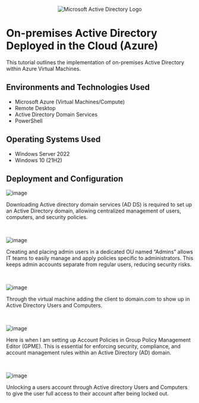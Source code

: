<p align="center">
<img src="https://i.imgur.com/pU5A58S.png" alt="Microsoft Active Directory Logo"/>
</p>

<h1>On-premises Active Directory Deployed in the Cloud (Azure)</h1>
This tutorial outlines the implementation of on-premises Active Directory within Azure Virtual Machines.<br />


<h2>Environments and Technologies Used</h2>

- Microsoft Azure (Virtual Machines/Compute)
- Remote Desktop
- Active Directory Domain Services
- PowerShell

<h2>Operating Systems Used </h2>

- Windows Server 2022
- Windows 10 (21H2)


<h2>Deployment and Configuration </h2>


![image](https://github.com/user-attachments/assets/4b92de5f-d89b-48b9-9554-0d9e717ac1b4)
</p>
<p>
Downloading Active directory domain services (AD DS) is required to set up an Active Directory domain, allowing centralized management of users, computers, and security policies.
</p>
<br />

![image](https://github.com/user-attachments/assets/6e0cd1a7-4c4e-4f2a-8be6-57289ed9a38d)
</p>
<p>
Creating and placing admin users in a dedicated OU named “Admins” allows IT teams to easily manage and apply policies specific to administrators. This keeps admin accounts separate from regular users, reducing security risks.
</p>
<br />

![image](https://github.com/user-attachments/assets/78a293af-9422-4559-84c3-d39750b1ff9d)
</p>
<p>
Through the virtual machine adding the client to domain.com to show up in Active Directory Users and Computers.
</p>
<br />


![image](https://github.com/user-attachments/assets/c7c595dd-6a16-4214-aa1e-68a58c23dc88)
</p>
<p>
Here is when I am setting up Account Policies in Group Policy Management Editor (GPME). This is essential for enforcing security, compliance, and account management rules within an Active Directory (AD) domain.
</p>
<br />

![image](https://github.com/user-attachments/assets/8668b496-08fa-4ced-8f43-485c7140a0d8)
</p>
<p>
Unlocking a users account through Active directory Users and Computers to give the user full access to their account after being locked out.
</p>
<br />
